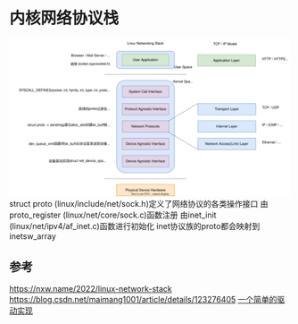 # 内核网络协议栈
![linux networking stack](pics/linux_net_stack.svg)
struct proto (linux/include/net/sock.h)定义了网络协议的各类操作接口
由proto_register (linux/net/core/sock.c)函数注册
由inet_init (linux/net/ipv4/af_inet.c)函数进行初始化
inet协议族的proto都会映射到inetsw_array



## 参考
https://nxw.name/2022/linux-network-stack
https://blog.csdn.net/maimang1001/article/details/123276405
[一个简单的驱动实现](https://zhou-yuxin.github.io/articles/2017/%E7%AC%AC%E4%B8%80%E4%B8%AALinux%E7%BD%91%E7%BB%9C%E8%AE%BE%E5%A4%87%E9%A9%B1%E5%8A%A8%E2%80%94%E2%80%94%E6%9C%80%E7%AE%80%E8%99%9A%E6%8B%9F%E7%BD%91%E5%8D%A1virnet/index.html)
